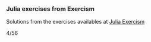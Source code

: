 ### Julia exercises from Exercism

Solutions from the exercises availables at <a href = "https://exercism.org/tracks/julia/exercises"> Julia Exercism </a>

4/56